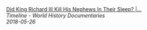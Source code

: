 <!--2024-07-21 00:18:13-->
<div class="yb">
  <a class="nodecor" href="/index.html?istoriya/did_king_richard_iii_kill_his_nephews_in_their_sleep_britains_bloody_crown_timeline">
    <img class="preview" data-videoid="TeFRXB1LLYQ" src="https://i.ytimg.com/vi/TeFRXB1LLYQ/hqdefault.jpg" align="middle" alt="">
  </a>
  <div class="inlbl text">
    <a class="nodecor" href="/index.html?istoriya/did_king_richard_iii_kill_his_nephews_in_their_sleep_britains_bloody_crown_timeline">Did King Richard III Kill His Nephews In Their Sleep? |...</a><br>
    <i class="smaller2">Timeline - World History Documentaries</i><br>
    <i class="smaller3">2018-05-26</i>
  </div>
</div>
